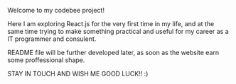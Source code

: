 Welcome to my codebee project! 

Here I am exploring React.js for the very first time in my life, and at the same time trying to make something practical and useful for my career as a IT programmer and consulent.

README file will be further developed later, as soon as the website earn some proffessional shape.

STAY IN TOUCH AND WISH ME GOOD LUCK!! :)
